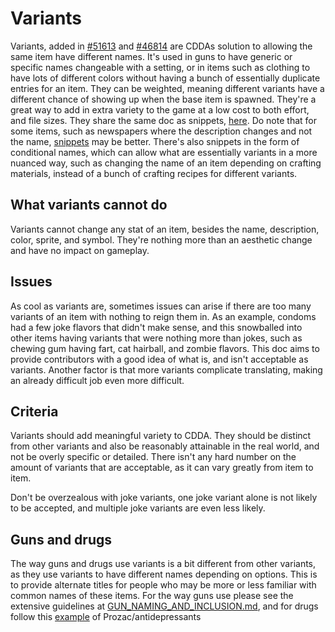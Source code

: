 # Variants

Variants, added in [#51613](https://github.com/CleverRaven/Cataclysm-DDA/pull/51613) and [#46814](https://github.com/CleverRaven/Cataclysm-DDA/pull/46814) are CDDAs solution to allowing the same item have different names. It's used in guns to have generic or specific names changeable with a setting, or in items such as clothing to have lots of different colors without having a bunch of essentially duplicate entries for an item. They can be weighted, meaning different variants have a different chance of showing up when the base item is spawned. They're a great way to add in extra variety to the game at a low cost to both effort, and file sizes. They share the same doc as snippets, [here](../JSON/JSON_INFO.md#snippets). Do note that for some items, such as newspapers where the description changes and not the name, [snippets](../JSON/JSON_INFO.md#snippets) may be better. There's also snippets in the form of conditional names, which can allow what are essentially variants in a more nuanced way, such as changing the name of an item depending on crafting materials, instead of a bunch of crafting recipes for different variants.  

## What variants cannot do

Variants cannot change any stat of an item, besides the name, description, color, sprite, and symbol. They're nothing more than an aesthetic change and have no impact on gameplay. 

## Issues

As cool as variants are, sometimes issues can arise if there are too many variants of an item with nothing to reign them in. As an example, condoms had a few joke flavors that didn't make sense, and this snowballed into other items having variants that were nothing more than jokes, such as chewing gum having fart, cat hairball, and zombie flavors. This doc aims to provide contributors with a good idea of what is, and isn't acceptable as variants. Another factor is that more variants complicate translating, making an already difficult job even more difficult.

## Criteria 

Variants should add meaningful variety to CDDA. They should be distinct from other variants and also be reasonably attainable in the real world, and not be overly specific or detailed. There isn't any hard number on the amount of variants that are acceptable, as it can vary greatly from item to item. 

Don't be overzealous with joke variants, one joke variant alone is not likely to be accepted, and multiple joke variants are even less likely.

## Guns and drugs

The way guns and drugs use variants is a bit different from other variants, as they use variants to have different names depending on options. This is to provide alternate titles for people who may be more or less familiar with common names of these items. For the way guns use please see the extensive guidelines at [GUN_NAMING_AND_INCLUSION.md](../GUN_NAMING_AND_INCLUSION.md), and for drugs follow this [example](https://github.com/CleverRaven/Cataclysm-DDA/blob/cdda-experimental-2025-02-02-1030/data/json/items/comestibles/med.json#L1579-L1601) of Prozac/antidepressants 

